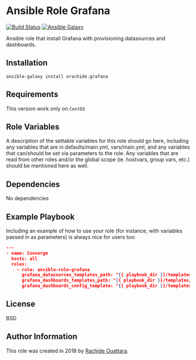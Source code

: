 Ansible Role Grafana
=========

[![Build Status](https://travis-ci.org/orachide/ansible-role-grafana.svg?branch=master)](https://travis-ci.org/orachide/ansible-role-grafana)
[![Ansible Galaxy](https://img.shields.io/badge/galaxy-orachide-660198.svg)](https://galaxy.ansible.com/orachide)

Ansible role that install Grafana with provisioning datasources and dashboards.

Installation
------------

    ansible-galaxy install orachide.grafana

Requirements
------------

This version work only on `CentOS`

Role Variables
--------------

A description of the settable variables for this role should go here, including
any variables that are in defaults/main.yml, vars/main.yml, and any variables
that can/should be set via parameters to the role. Any variables that are read
from other roles and/or the global scope (ie. hostvars, group vars, etc.) should
be mentioned here as well.

Dependencies
------------

No dependencies

Example Playbook
----------------

Including an example of how to use your role (for instance, with variables
passed in as parameters) is always nice for users too:

```json
---
- name: Converge
  hosts: all
  roles:
    - role: ansible-role-grafana
      grafana_datasources_templates_path: "{{ playbook_dir }}/templates/datasources"
      grafana_dashboards_templates_path: "{{ playbook_dir }}/templates/dashboards"
      grafana_dashboards_config_template: "{{ playbook_dir }}/templates/dashboards-config.yml.j2"

```

License
-------

BSD

Author Information
------------------

This role was created in 2018 by [Rachide Ouattara](https://orachide.chidix.fr/).
